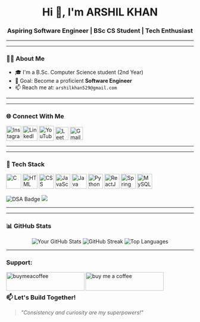 <h1 align="center">Hi 👋, I'm ARSHIL KHAN</h1>
<h3 align="center">Aspiring Software Engineer | BSc CS Student | Tech Enthusiast</h3>

---
---
### 🧑‍💻 About Me

- 🎓 I'm a B.Sc. Computer Science student (2nd Year)
- 🧠 Goal: Become a proficient **Software Engineer** 
- 📫 Reach me at: `arshilkhan529@gmail.com`
---
---

### 🌐 Connect With Me

<p align="left">
  <a href="https://www.instagram.com/arshilkhann__" target="blank"><img align="center" src="https://img.icons8.com/fluency/48/000000/instagram-new.png" alt="Instagram" width="40" /></a>
  <a href="https://www.linkedin.com/in/arshil-khan-30a137288/?lipi=urn%3Ali%3Apage%3Ad_flagship3_feed%3B3emX39dCQNyv5djzgqtBLA%3D%3D" target="blank"><img align="center" src="https://img.icons8.com/fluency/48/000000/linkedin.png" alt="LinkedIn" width="40" /></a>
  <a href="https://www.youtube.com/@arshilkhann__9" target="blank"><img align="center" src="https://img.icons8.com/fluency/48/000000/youtube-play.png" alt="YouTube" width="40" /></a>
  <a href="https://leetcode.com/arshil09" target="blank"><img align="center" src="https://upload.wikimedia.org/wikipedia/commons/1/19/LeetCode_logo_black.png" alt="LeetCode" width="35" /></a>
  <a href="mailto:your-arshilkhan529@gmail.com" target="_blank">
    <img align="center" src="https://img.icons8.com/fluency/48/gmail-new.png" alt="Gmail" width="35"/>
  </a>
</p>

---
---
### 🚀 Tech Stack

<p align="left">
  <img src="https://cdn.jsdelivr.net/gh/devicons/devicon/icons/c/c-original.svg" alt="C" width="40" height="40"/>
  <img src="https://cdn.jsdelivr.net/gh/devicons/devicon/icons/html5/html5-original.svg" alt="HTML" width="40" height="40"/>
  <img src="https://cdn.jsdelivr.net/gh/devicons/devicon/icons/css3/css3-original.svg" alt="CSS" width="40" height="40"/>
  <img src="https://cdn.jsdelivr.net/gh/devicons/devicon/icons/javascript/javascript-original.svg" alt="JavaScript" width="40" height="40"/>
  <img src="https://cdn.jsdelivr.net/gh/devicons/devicon/icons/java/java-original.svg" alt="Java" width="40" height="40"/>
  <img src="https://cdn.jsdelivr.net/gh/devicons/devicon/icons/python/python-original.svg" alt="Python" width="40" height="40"/>
  <img src="https://cdn.jsdelivr.net/gh/devicons/devicon/icons/react/react-original.svg" alt="ReactJS" width="40" height="40"/>
  <img src="https://cdn.jsdelivr.net/gh/devicons/devicon/icons/spring/spring-original.svg" alt="Spring Boot" width="40" height="40"/>
  <img src="https://cdn.jsdelivr.net/gh/devicons/devicon/icons/mysql/mysql-original.svg" alt="MySQL" width="40" height="40"/>
</p>

<p>
  <img src="https://img.shields.io/badge/DSA-Practicing-orange?style=for-the-badge&logo=leetcode&logoColor=white" alt="DSA Badge"/>
  <img src="https://img.shields.io/badge/System%20Design-Learning-blueviolet?style=for-the-badge"/>
</p>

---


---

### 📊 GitHub Stats

<p align="center">
  <img src="https://github-readme-stats.vercel.app/api?username=yourusername&show_icons=true&theme=radical" alt="Your GitHub Stats"/>
  <img src="https://github-readme-streak-stats.herokuapp.com?user=yourusername&theme=radical" alt="GitHub Streak"/>
  <img src="https://github-readme-stats.vercel.app/api/top-langs/?username=yourusername&layout=compact&theme=radical" alt="Top Languages"/>
</p>

---


<h3 align="left">Support:</h3>
<p><a href="https://www.buymeacoffee.com/buymeacoffee"> <img align="left" src="https://cdn.buymeacoffee.com/buttons/v2/default-yellow.png" height="50" width="210" alt="buymeacoffee" /></a><a href="https://ko-fi.com/buy me a coffee"> <img align="left" src="https://cdn.ko-fi.com/cdn/kofi3.png?v=3" height="50" width="210" alt="buy me a coffee" /></a></p><br><br>



### 📫 Let's Build Together!

> *"Consistency and curiosity are my superpowers!"*

